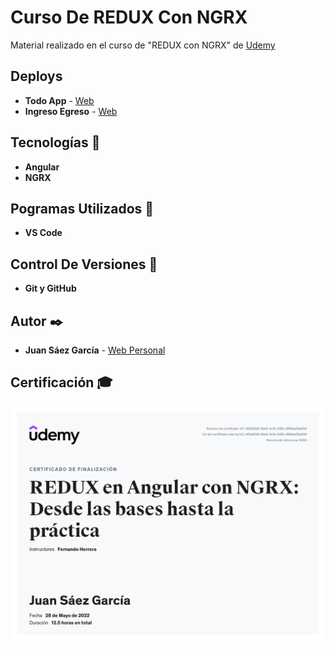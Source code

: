 # Curso De REDUX Con NGRX

Material realizado en el curso de "REDUX con NGRX" de [Udemy](https://www.udemy.com/certificate/UC-4f2e8538-5bb2-4c3e-836c-899ae08a0fdf/)

## Deploys

* **Todo App** -  [Web](https://juamber.github.io/Udemy-REDUX-Angular-NGRX/)
* **Ingreso Egreso** -  [Web](https://ingreso-egreso-app-1d633.firebaseapp.com/login)

## Tecnologías 🚀

* **Angular**  
* **NGRX**  

## Pogramas Utilizados 📌

* **VS Code**

## Control De Versiones 📌

* **Git y GitHub**

## Autor ✒️

* **Juan Sáez García** -  [Web Personal](https://juamber.com)

## Certificación 🎓

![Certificación](https://github.com/JuamBer/Udemy-Redux-Angular-NGRX/blob/master/img-licencia/ngrx.jpg)

